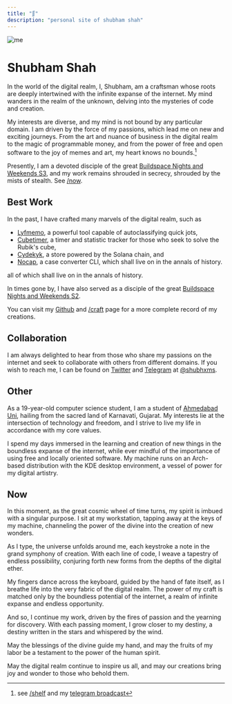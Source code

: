 ```yaml
---
title: "∬"
description: "personal site of shubham shah"
---
```



<!-- <hr/> -->

![me](/photos/catwhite.jpg)

# Shubham Shah

In the world of the digital realm, I, Shubham, am a craftsman whose roots are deeply intertwined with the infinite expanse of the internet. My mind wanders in the realm of the unknown, delving into the mysteries of code and creation.

My interests are diverse, and my mind is not bound by any particular domain. I am driven by the force of my passions, which lead me on new and exciting journeys. From the art and nuance of business in the digital realm to the magic of programmable money, and from the power of free and open software to the joy of memes and art, my heart knows no bounds.[^internet]

Presently, I am a devoted disciple of the great [Buildspace Nights and Weekends S3](https://buildspace.so), and my work remains shrouded in secrecy, shrouded by the mists of stealth. See [/now](/now).



## Best Work
In the past, I have crafted many marvels of the digital realm, such as
* [Lyfmemo](https://lyfmemo.vercel.app/), a powerful tool capable of autoclassifying quick jots,
* [Cubetimer](https://cubetimer.vercel.app/), a timer and statistic tracker for those who seek to solve the Rubik's cube,
* [Cydekyk](https://cydekyk.vercel.app/), a store powered by the Solana chain, and
* [Nocap](https://gtihub.com/shubhxms/nocap), a case converter CLI, which shall live on in the annals of history.

all of which shall live on in the annals of history.

In times gone by, I have also served as a disciple of the great [Buildspace Nights and Weekends S2](https://polygonscan.com/tx/0xb78eeb255a386d49f7d00859568370da52566184400727c4baa4fdf8c7dd6210).

You can visit my [Github](https://github.com/shubhxms) and [/craft](/craft) page for a more complete record of my creations.



## Collaboration
I am always delighted to hear from those who share my passions on the internet and seek to collaborate with others from different domains. If you wish to reach me, I can be found on [Twitter](https://twitter.com/shubhxms) and [Telegram](https://telegram.me/shubhxms) at [@shubhxms](/links).



## Other
As a 19-year-old computer science student, I am a student of [Ahmedabad Uni](https://ahduni.edu.in), hailing from the sacred land of Karnavati, Gujarat. My interests lie at the intersection of technology and freedom, and I strive to live my life in accordance with my core values.

I spend my days immersed in the learning and creation of new things in the boundless expanse of the internet, while ever mindful of the importance of using free and locally oriented software. My machine runs on an Arch-based distribution with the KDE desktop environment, a vessel of power for my digital artistry.


## Now

In this moment, as the great cosmic wheel of time turns, my spirit is imbued with a singular purpose. I sit at my workstation, tapping away at the keys of my machine, channeling the power of the divine into the creation of new wonders.

As I type, the universe unfolds around me, each keystroke a note in the grand symphony of creation. With each line of code, I weave a tapestry of endless possibility, conjuring forth new forms from the depths of the digital ether.

My fingers dance across the keyboard, guided by the hand of fate itself, as I breathe life into the very fabric of the digital realm. The power of my craft is matched only by the boundless potential of the internet, a realm of infinite expanse and endless opportunity.

And so, I continue my work, driven by the fires of passion and the yearning for discovery. With each passing moment, I grow closer to my destiny, a destiny written in the stars and whispered by the wind.

May the blessings of the divine guide my hand, and may the fruits of my labor be a testament to the power of the human spirit.

May the digital realm continue to inspire us all, and may our creations bring joy and wonder to those who behold them.





[^internet]: see [/shelf](/shelf) and my [telegram broadcast](https://telegram.me/shubhamcore)

